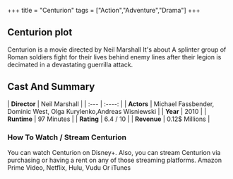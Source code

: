 +++
title = "Centurion"
tags = ["Action","Adventure","Drama"]
+++
## Centurion plot
Centurion is a movie directed by Neil Marshall It's about A splinter group of Roman soldiers fight for their lives behind enemy lines after their legion is decimated in a devastating guerrilla attack.
## Cast And Summary
| **Director**      | Neil Marshall |
    | :---        |    :----:   |
    |  **Actors** | Michael Fassbender, Dominic West, Olga Kurylenko,Andreas Wisniewski |
    | **Year**   | 2010    |
    |  **Runtime** | 97 Minutes |
    |  **Rating** | 6.4 / 10 | 
    |  **Revenue** | 0.12$ Millions |
### How To Watch / Stream Centurion
You can watch Centurion on Disney+.
Also, you can stream Centurion via purchasing or having a rent on any of those streaming platforms.
Amazon Prime Video, Netflix, Hulu, Vudu Or iTunes